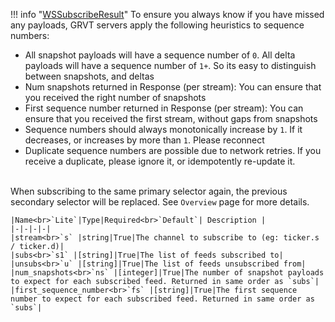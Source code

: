 !!! info "[WSSubscribeResult](/../../schemas/ws_subscribe_result)"
    To ensure you always know if you have missed any payloads, GRVT servers apply the following heuristics to sequence numbers:<ul><li>All snapshot payloads will have a sequence number of `0`. All delta payloads will have a sequence number of `1+`. So its easy to distinguish between snapshots, and deltas</li><li>Num snapshots returned in Response (per stream): You can ensure that you received the right number of snapshots</li><li>First sequence number returned in Response (per stream): You can ensure that you received the first stream, without gaps from snapshots</li><li>Sequence numbers should always monotonically increase by `1`. If it decreases, or increases by more than `1`. Please reconnect</li><li>Duplicate sequence numbers are possible due to network retries. If you receive a duplicate, please ignore it, or idempotently re-update it.</li></ul><br>When subscribing to the same primary selector again, the previous secondary selector will be replaced. See `Overview` page for more details.<br>

    |Name<br>`Lite`|Type|Required<br>`Default`| Description |
    |-|-|-|-|
    |stream<br>`s` |string|True|The channel to subscribe to (eg: ticker.s / ticker.d)|
    |subs<br>`s1` |[string]|True|The list of feeds subscribed to|
    |unsubs<br>`u` |[string]|True|The list of feeds unsubscribed from|
    |num_snapshots<br>`ns` |[integer]|True|The number of snapshot payloads to expect for each subscribed feed. Returned in same order as `subs`|
    |first_sequence_number<br>`fs` |[string]|True|The first sequence number to expect for each subscribed feed. Returned in same order as `subs`|

